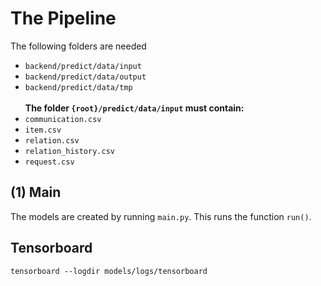 # The Pipeline
The following folders are needed
- `backend/predict/data/input`
- `backend/predict/data/output`
- `backend/predict/data/tmp`
\
\
**The folder `{root}/predict/data/input` must contain:**
- `communication.csv`
- `item.csv` 
- `relation.csv`   
- `relation_history.csv`
- `request.csv`

## (1) Main
The models are created by running `main.py`. This runs the function `run()`.

## Tensorboard
`tensorboard --logdir models/logs/tensorboard`